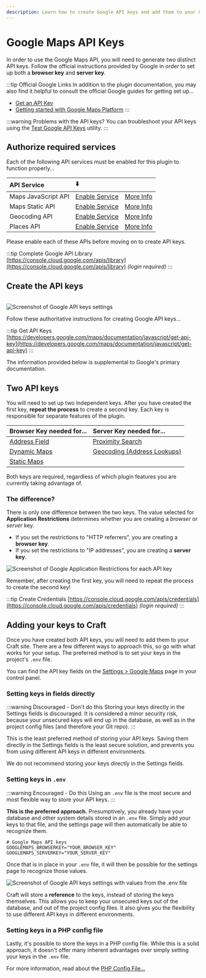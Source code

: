 ```yaml
---
description: Learn how to create Google API keys and add them to your Craft CMS website. This detailed guide shows how it all ties together.
---
```


# Google Maps API Keys

In order to use the Google Maps API, you will need to generate two distinct API keys. Follow the official instructions provided by Google in order to set up both a **browser key** and **server key**.

:::tip Official Google Links
In addition to the plugin documentation, you may also find it helpful to consult the official Google guides for getting set up...

 - [Get an API Key](https://developers.google.com/maps/documentation/geocoding/get-api-key)
 - [Getting started with Google Maps Platform](https://developers.google.com/maps/gmp-get-started)
:::

:::warning Problems with the API keys?
You can troubleshoot your API keys using the [Test Google API Keys](/guides/test-google-api-keys/) utility.
:::

## Authorize required services

Each of the following API services must be enabled for this plugin to function properly...

| API Service         | ⬇️     |      |
|:--------------------|:-------|------|
| Maps JavaScript API | [Enable Service](https://console.cloud.google.com/apis/library/maps-backend.googleapis.com) | [More Info](https://developers.google.com/maps/documentation/javascript/overview)
| Maps Static API | [Enable Service](https://console.cloud.google.com/apis/library/static-maps-backend.googleapis.com) | [More Info](https://developers.google.com/maps/documentation/maps-static/overview)
| Geocoding API | [Enable Service](https://console.cloud.google.com/apis/library/geocoding-backend.googleapis.com) | [More Info](https://developers.google.com/maps/documentation/geocoding/overview)
| Places API | [Enable Service](https://console.cloud.google.com/apis/library/places-backend.googleapis.com) | [More Info](https://developers.google.com/places/web-service/overview)

Please enable each of these APIs before moving on to create API keys.

:::tip Complete Google API Library
[https://console.cloud.google.com/apis/library](https://console.cloud.google.com/apis/library) _(login required)_
:::

## Create the API keys

<img class="dropshadow" :src="$withBase('/images/api-keys/without-keys.png')" alt="Screenshot of Google API keys settings" style="max-width:630px; margin-top:16px;">

Follow these authoritative instructions for creating Google API keys...

:::tip Get API Keys
[https://developers.google.com/maps/documentation/javascript/get-api-key](https://developers.google.com/maps/documentation/javascript/get-api-key)
:::

The information provided below is supplemental to Google's primary documentation.

## Two API keys
 
You will need to set up two independent keys. After you have created the first key, **repeat the process** to create a second key. Each key is responsible for separate features of the plugin.

| Browser Key needed for...        | Server Key needed for...
|:---------------------------------|:-------------------------
| [Address Field](/address-field/) | [Proximity Search](/proximity-search/)
| [Dynamic Maps](/dynamic-maps/)   | [Geocoding (Address Lookups)](/geocoding/)
| [Static Maps](/static-maps/)     |

Both keys are required, regardless of which plugin features you are currently taking advantage of.

### The difference?

There is only one difference between the two keys. The value selected for **Application Restrictions** determines whether you are creating a _browser_ or _server_ key.

 - If you set the restrictions to "HTTP referrers", you are creating a **browser key**.
 - If you set the restrictions to "IP addresses", you are creating a **server key**.

<img class="dropshadow" :src="$withBase('/images/api-keys/application-restrictions.png')" alt="Screenshot of Google Application Restrictions for each API key" style="max-width:630px">

Remember, after creating the first key, you will need to repeat the process to create the second key!

:::tip Create Credentials
[https://console.cloud.google.com/apis/credentials](https://console.cloud.google.com/apis/credentials) _(login required)_
:::

## Adding your keys to Craft

Once you have created both API keys, you will need to add them to your Craft site. There are a few different ways to approach this, so go with what works for your setup. The preferred method is to set your keys in the project's `.env` file.

You can find the API key fields on the [Settings > Google Maps](/getting-started/settings/#google-api-keys) page in your control panel.

### Setting keys in fields directly

:::warning Discouraged - Don't do this
Storing your keys directly in the Settings fields is discouraged. It is considered a minor security risk, because your unsecured keys will end up in the database, as well as in the project config files (and therefore your Git repo).
:::

This is the least preferred method of storing your API keys. Saving them directly in the Settings fields is the least secure solution, and prevents you from using different API keys in different environments.

We do not recommend storing your keys directly in the Settings fields.

### Setting keys in `.env`

:::warning Encouraged - Do this
Using an `.env` file is the most secure and most flexible way to store your API keys.
:::

**This is the preferred approach.** Presumptively, you already have your database and other system details stored in an `.env` file. Simply add your keys to that file, and the settings page will then automatically be able to recognize them.

```shell script
# Google Maps API keys
GOOGLEMAPS_BROWSERKEY="YOUR_BROWSER_KEY"
GOOGLEMAPS_SERVERKEY="YOUR_SERVER_KEY"
```

Once that is in place in your `.env` file, it will then be possible for the settings page to recognize those values.

<img class="dropshadow" :src="$withBase('/images/api-keys/with-keys.png')" alt="Screenshot of Google API keys settings with values from the .env file" style="max-width:630px">

Craft will store a **reference** to the keys, instead of storing the keys themselves. This allows you to keep your unsecured keys out of the database, and out of the project config files. It also gives you the flexibility to use different API keys in different environments.

### Setting keys in a PHP config file

Lastly, it's possible to store the keys in a PHP config file. While this is a solid approach, it doesn't offer many inherent advantages over simply setting your keys in the `.env` file.

For more information, read about the [PHP Config File...](/getting-started/config/)
